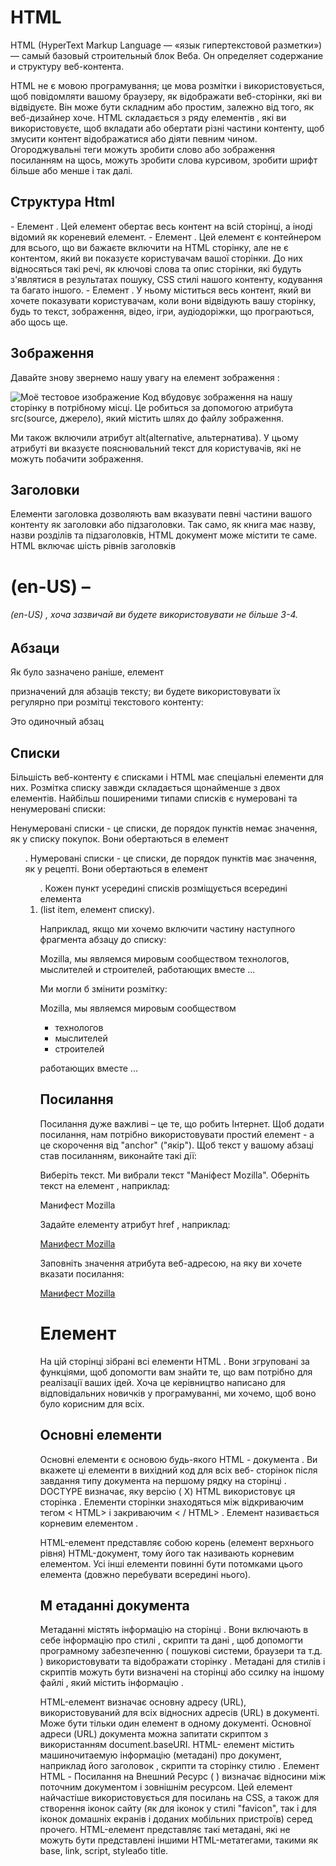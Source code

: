 # HTML

HTML (HyperText Markup Language — «язык гипертекстовой разметки») — самый базовый строительный блок Веба. Он определяет содержание и структуру веб-контента.

HTML не є мовою програмування; це мова розмітки і використовується, щоб повідомляти вашому браузеру, як відображати веб-сторінки, які ви відвідуєте. Він може бути складним або простим, залежно від того, як веб-дизайнер хоче. HTML складається з ряду елементів , які ви використовуєте, щоб вкладати або обертати різні частини контенту, щоб змусити контент відображатися або діяти певним чином. Огороджувальні теги можуть зробити слово або зображення посиланням на щось, можуть зробити слова курсивом, зробити шрифт більше або менше і так далі.

## Структура Html

<html></html>- Елемент <html>. Цей елемент обертає весь контент на всій сторінці, а іноді відомий як кореневий елемент.
<head></head>- Елемент <head>. Цей елемент є контейнером для всього, що ви бажаєте включити на HTML сторінку, але не є контентом, який ви показуєте користувачам вашої сторінки. До них відносяться такі речі, як ключові слова та опис сторінки, які будуть з'являтися в результатах пошуку, CSS стилі нашого контенту, кодування та багато іншого.
<body></body>- Елемент <body>. У ньому міститься весь контент, який ви хочете показувати користувачам, коли вони відвідують вашу сторінку, будь то текст, зображення, відео, ігри, аудіодоріжки, що програються, або щось ще.

## Зображення

Давайте знову звернемо нашу увагу на елемент зображення :

<img src="images/firefox-icon.png" alt="Mоё тестовое изображение">
Код вбудовує зображення на нашу сторінку в потрібному місці. Це робиться за допомогою атрибута src(source, джерело), ​​який містить шлях до файлу зображення.

Ми також включили атрибут alt(alternative, альтернатива). У цьому атрибуті ви вказуєте пояснювальний текст для користувачів, які не можуть побачити зображення.

## Заголовки

Елементи заголовка дозволяють вам вказувати певні частини вашого контенту як заголовки або підзаголовки. Так само, як книга має назву, назви розділів та підзаголовків, HTML документ може містити те саме. HTML включає шість рівнів заголовків <h1> (en-US) – <h6> (en-US) , хоча зазвичай ви будете використовувати не більше 3-4.

## Абзаци

Як було зазначено раніше, елемент <p>призначений для абзаців тексту; ви будете використовувати їх регулярно при розмітці текстового контенту:

<p>Это одиночный абзац</p>

## Списки

Більшість веб-контенту є списками і HTML має спеціальні елементи для них. Розмітка списку завжди складається щонайменше з двох елементів. Найбільш поширеними типами списків є нумеровані та ненумеровані списки:

Ненумеровані списки - це списки, де порядок пунктів немає значення, як у списку покупок. Вони обертаються в елемент <ul>.
Нумеровані списки - це списки, де порядок пунктів має значення, як у рецепті. Вони обертаються в елемент <ol>.
Кожен пункт усередині списків розміщується всередині елемента <li>(list item, елемент списку).

Наприклад, якщо ми хочемо включити частину наступного фрагмента абзацу до списку:

<p>Mozilla, мы являемся мировым сообществом технологов, мыслителей и строителей, работающих вместе ... </p>

Ми могли б змінити розмітку:

<p>Mozilla, мы являемся мировым сообществом</p>

<ul>
  <li>технологов</li>
  <li>мыслителей</li>
  <li>строителей</li>
</ul>

<p>работающих вместе ... </p>

## Посилання

Посилання дуже важливі – це те, що робить Інтернет. Щоб додати посилання, нам потрібно використовувати простий елемент <a>- a це скорочення від "anchor" ("якір"). Щоб текст у вашому абзаці став посиланням, виконайте такі дії:

Виберіть текст. Ми вибрали текст "Маніфест Mozilla".
Оберніть текст на елемент <a>, наприклад:

<a>Манифест Mozilla</a>

Задайте елементу <a>атрибут href , наприклад:

<a href="">Манифест Mozilla</a>

Заповніть значення атрибута веб-адресою, на яку ви хочете вказати посилання:

<a href="https://www.mozilla.org/ru/about/manifesto/details/">Манифест Mozilla</a>

# Елемент

На цій сторінці зібрані всі елементи HTML . Вони згруповані за функціями, щоб допомогти вам знайти те, що вам потрібно для реалізації ваших ідей. Хоча це керівництво написано для відповідальних новичків у програмуванні, ми хочемо, щоб воно було корисним для всіх.

## Основні елементи

Основні елементи є основою будь-якого HTML - документа . Ви вкажете ці елементи в вихідний код для всіх веб- сторінок після завдання типу документа на першому рядку на сторінці . DOCTYPE визначає, яку версію ( X) HTML використовує ця сторінка . Елементи сторінки знаходяться між відкриваючим тегом < HTML> і закриваючим < / HTML> . Елемент називається корневим елементом .<html>

<html>	HTML-елемент<html> представляє собою корень (елемент верхнього рівня) HTML-документ, тому його так називають корневим елементом. Усі інші елементи повинні бути потомками цього елемента (довжно перебувати всередині нього).

## М етаданні документа

Метаданні містять інформацію на сторінці . Вони включають в себе інформацію про стилі , скрипти та дані , щоб допомогти програмному забезпеченню ( пошукові системи, браузери та т.д. ) використовувати та відображати сторінку . Метадані для стилів і скриптів можуть бути визначені на сторінці або ссилку на іншому файлі , який містить інформацію .

<base>	HTML-елемент <base>  визначає основну адресу (URL), використовуваний для всіх відносних адресів (URL) в документі. Може бути тільки один  <base> елемент в одному документі. 
Основної адреси (URL) документа можна запитати скриптом з використанням  document.baseURI.
<head>	HTML-<head> елемент містить машиночитаемую інформацію (метадані) про документ, наприклад його заголовок , скрипти та сторінку стилю .
<link>	Елемент HTML - Посилання на Внешний Ресурс ( <link>) визначає відносини між поточним документом і зовнішнім ресурсом. Цей елемент найчастіше використовується для посилань на CSS, а також для створення іконок сайту (як для іконок у стилі "favicon", так і для іконок домашніх екранів і доданих мобільних пристроїв) серед прочего.
<meta>	HTML-елемент<meta> представляє такі метадані, які не можуть бути представлені іншими HTML-метатегами, такими як base, link, script, styleабо title.
<style>	HTML- елемент <style> містить стильову інформацію для документа або його частини. За замовчуванням стильові інструкції всередині цього елемента вважаються написаними на CSS .
<title>	HTML-елемент заголовка ( <title>) визначає заголовок документа, який відображається в заголовку окна Browser або на вкладці сторінки. Він містить тільки текст, а теги всередині елемента ігноруються.

## Секционирование содержания

Секціонування вмісту елементів дозволяє розкласти содержимий документ на логічні частини . Використовуйте елементи секції для створення загальних сторінок , включаючи шапку та підвал та заголовні елементи для позначення розділів .

<address>	HTML-тег <address>  задає контактні дані для найближчого батьківського  articleабо  body; В останньому випадку застосовується ко всьому документу, візуально виділяється курсивом.
<article>	HTML-елемент<article> являє собою відповідну частину документа, сторінки, додатків або сайту, для незалежного поширення або повторного використання.
<aside>	HTML-<aside> елемент являє собою частину документа, чий вміст лише косвенно пов'язаний з основним вмістом документа.
<footer>	HTML- елемент являє собою нижній колонтитул (футер, підвал) для свого найближчого секційного контенту або секційного корня . Футер зазвичай містить інформацію про автор розділу, інформацію про авторське право або посилання на пов'язані документи. <footer>
<header>	HTML-<header> елемент являє собою вводний контент, зазвичай групу вводних або навігаційних засобів. Він може містити інші елементи-заголовки, а також логотип, форму пошуку, ім’я автора та інші елементи.
<h1> (en-US) ,<h2> (en-US) ,<h3> (en-US) ,<h4> (en-US) ,<h5> (en-US) ,<h6> (en-US)	HTML-елементи <h1>–<h6>  це 6 рівнів заголовків. <h1>это наибольший заголовок и <h6>- найменьший
<main>	HTML-<main> елемент призначений для основного вмісту (содержимого) bodyдокумента (страницы). Основний контент складається з контенту, який безпосередньо відноситься до основної теми документа або його розвиває.
<nav>	HTML-<nav> елемент визначає відокремлену секцію документа, призначення якого позначене посиланням навігації (як всередині поточного документа, так і провідних сторінок). В якості прикладу такі розділи можна привести меню, якісні ссилки.
<section>	HTML-<section> елемент являє собою автономний розділ — який не може бути представлений більш точним за семантикою елементом — всередині HTML-документа.

## Текстовое содержание

Використовуйте текстові елементи HTML для організації блоків або розділів змісту , розмішайте між тегами відкриття < body> і закриття < / body> . Важливе значення для доступності та SEO , щоб ці елементи визначили ціль або структуру цього контенту .

<blockquote>	HTML-елемент <blockquote> (з англ.  Block Quotation ) вказує на те, що заключний у цьому тексті є розвиненою цитатою. Зазвичай він (текст) візуально виділяється наклонним (розглянути зауваження , де говориться про том, як це змінити). URI джерела цитат можна вказати в атрибуті  cite , тоді як текстове представлення джерела може бути задано елементом cite.
<dd>	HTML-елемент<dd> ( від англ. Description Details ) надає подробиці або визначення попереднього терміна ( dt) в списку визначення ( dl).
<div>	Елемент розділення контенту HTML ( <div>) є універсальним контейнером для потокового контенту . Він не впливає на контент або макет до тех пор, поки не буде стилізовано за допомогою CSS.
<dl>	HTML-елемент <dl>  ( від англ. Description List ) являє собою список описаних. Цей елемент служить контейнером для списку пар термінів (определяемых елементів dt) та їх опису (определяемих елементів dd). Цей елемент зазвичай використовують при створенні глоссарії або для відображення метаданих (список пар ключ-значення).
<dt>	HTML- <dt>  елемент, який визначає термін в описі або списку визначення, як такий повинен використовуватися всередині елемента   dl.
<figcaption>	HTML-<figcaption> елемент або елемент підписи ілюстрації представляють собою підпис (заголовок) або легенду, описуючу іншу частину вмісту батьківського елементаfigure .
<figure>	HTML- <figure>елемент (Ілюстрація з обов’язковим підписом) являє собою особливий контент, часто з підписом (заголовком), який вказується за допомогою елемента ( figcaption).
<hr>	HTML -елемент служить для тематичного розділення <hr> абзацев.Рисует  горизонтальну пряму
<li>	HTML-елемент<li> використовується для створення елементів списку.
<menu>	HTML-елемент<menu> представляє групу команд, які користувачі можуть виконувати або активувати. Він включає меню-списки, які можуть відображатися у верхній частині екрана, а також контекстні меню , наприклад, такі, що можуть з’являтися під кнопкою після натискання.
<ol>	HTML-<ol> елемент використовується для упорядкованого списку — зокрема для пронумерованого списку.
<p>	HTML-елемент<p> представляє собою абзац.
<pre>	Елемент HTML<pre>  представляє собою попередньо відформатований текст, який має бути представлений саме так, як написано в HTML-файлі.
<ul>	HTML-<ul> елемент використовується для неупорядкованого списку - зокрема для маркованого списку.

## Встроенные текстовые семантики

Використовуйте вбудовану в HTML текстову семантику , щоб визначити зміст , структуру чи стиль тексту , рядок чи частини тексту .

<a> HTML- <a> елемент визначає гіперсилку для переходу на обмежене місце на сторінці або на сторінку в Інтернеті. Також він може бути використаний (в устаревшем варіанті) для створення якоря — це місце призначення для гіперсилок всередині сторінки: так ссилки не обмежені тільки в переміщенні між сторінками.
<abbr> Елемент HTML «аббревіатура» ( <abbr>) являє собою аббревіатуру і, за бажанням, може показывать її розшифровку. Расшифровка записується в атрибут title. Иные значения title, крім розшифровки аббревиатури не допускаються.
<b> HTML-елемент <b> є частиною тексту, стилістично відрізняється від нормального тексту, не носить якого-небудь спеціального значення або важливості, і як правило виділено жирним шрифтом.
<bdi> HTML-елемент<bdi> ( двонаправлена ​​ізоляція , або ізоляція двонаправленності [текста]) ізолює від навколишнього тексту текстовий фрагмент, направляючи в якому може відрізнятися від напрямків навколишнього тексту (не обов'язково відрізняється).
<bdo> HTML-елемент перевизначення двонаправленого тексту ( <bdo>) переопределяет поточне управління текстом, так що текст всередині відображається в іншому напрямку.
<br> HTML- <br> елемент встановлює перевод строки в текст (возврат каретки). Він полезен при написанні поеми або адреси, де важливо ділення на строки.
<cite> HTML-елемент <cite> ( від англ. Citation ) представляє собою ссылку на джерело цитат. Він повинен включати в себе назву твору або URL-адресу, яка може бути в сукращеному вигляді відповідно до правил, використовуваних для додавання метаданого цитування.
<code> <code>Елемент HTML відображає його зміст у стилі, призначеному для вказівки на це, що текст є коротким фрагментом комп’ютерного коду.
<data> HTML-<data> елемент зв'язує дане содержимое з машиночитаемим представленням.
<dfn> Елемент визначення HTML ( <dfn> ) використовується для вказівки терміна, визначення в контексті фраз або пропозиції.
<em> Елемент HTML<em> відзначає акцентований текст . Елемент може бути вкладеним, причём <em>кожен рівень вложеності вказує на велику ступінь акценту.
<i> (en-US)
<kbd> HTML-елемент ввода з клавіатурою ( <kbd>) вказує на те, що текст всередині елемента описує користувальницький ввод з клавіатури, голосовий ввод або ввод з використанням будь-якого типу пристрою ввода тексту.
<mark> Елемент HTML являє<mark> собою текст, виділений у справочних цілях із-за своєї актуальності в обмеженому контексті. Наприклад, він може бути використаний на сторінці за результатами пошуку, в якому виділяється кожен примірник іскомого слова .  
<q> (en-US)
<rp> (en-US)
<rt> (en-US)
<ruby> HTML-элемент<ruby> Призначений для додавання невеликих анотацій зверху або снізу від заданого тексту. Така форма запису переважно використовується для ідеографічної письменності як китайського мови, але може застосовуватися та для інших мов, якщо потрібно написати один текст над іншими.
<s> (en-US)
<samp> (en-US)
<small> (en-US)
<span> HTML-<span> елемент є основним строковим контейнером для фразового вмісту, який, по суті, нічого не представляє. Він може використовуватися для групування елементів у цілях стилізації (використання атрибутів classабо id) або тому, що вони мають загальні значення атрибутів, наприклад lang.
<strong> Елемент сильної значимості ( <strong>) вказує на те, що його зміст має велике значення, серьозність або срочність. Браузеры зазвичай відображають змістове жирним шрифтом.
<sub> (en-US)
<sup> (en-US)
<time> Елемент HTML <time> використовується для представлення або часу в 24-часовому форматі, або точної дати за Григоріанським календарем (з необов'язковим вказівкою часу та часового поясу).
<u> Елемент нечленорозбірної анотації HTML ( <u>) являє собою проміжок вбудованого тексту, який має бути відтворений таким чином, що вказує, що він має нетекстову анотацію.
<var> (en-US)
<wbr> Елемент HTML<wbr> надає можливість переносу слова – позицію в тексті, де браузер може за бажанням розбити строку, у протилежному випадку його правила розриву строки не будуть створювати розрив у цьому місці.

## Зображення і мультимедіа

HTML дозволяє використовувати різні мультимедійні ресурси , такі як зображення , аудіо та відео.

<area> Джерело для цього інтерактивного прикладу зберігається в репозиторії GitHub. Якщо ви хочете долучитися до проекту інтерактивних прикладів, будь ласка, клонуйте https://github.com/mdn/interactive-examples та надішліть нам запит на витяг.
<audio> HTML-<audio> елемент використовується для вбудовування звукового контенту в документ. Він може містити один або більше джерел аудіо, представлених за допомогою атрибута srcабо елемента source– браузер вибирає один найбільш підходящий. Він так же може бути призначений для потокового мультимедіа, використовуючи інтерфейс MediaStream.
<img> HTML-елемент<img> вбудовує зображення в документ. Это замещаемый елемент .
<map> HTML-елемент<map> використовується з елементами areaдля визначення карт зображень (інтерактивної області ссылок).

<track>	HTML-елемент<track>  використовується як дочерній елемент медіа-елементів audioі video. Позволяє указувати синхронізовані текстові доріжки (або дані на основі часу), наприклад, для автоматичної обробки субтитрів. Файли треків використовують формат WebVTT ( .vttфайли) — Web Video Text Tracks або Timed Text Markup Language (TTML).
<video>	Для створення відеоконтенту в документі використовуйте елемент HTML <video> . Відеоелемент може містити один або кілька джерел відео. Щоб указати джерело відео, необхідно використовувати атрибут src або елемент source; браузер сам вибрав найбільш відповідний джерело.

## Встроенное содержание

З одержання мультимедійних HTML включає в себе інші матеріали , навіть якщо вони не завжди легко взаємодіють.

<embed> HTML- <embed> елемент вводить розширений контент у вибране місце документа. Цей контент може бути представлений від зовнішнього додатка або іншого джерела інтерактивного контенту, наприклад, як плагін для браузера.

<iframe> (en-US)	
<object> (en-US)	
<picture>	HTML-елемент<picture> служить контейнером для одного або більше елементів sourceі одного елемента imgдля забезпечення оптимальної версії зображення для різних розмірів екрана.
<portal> (en-US)	
<source>	HTML-елемент <source>  вказує кілька медіа-ресурсов для елементів  picture, videoі  audio. Це пустой елемент. Він зазвичай використовується для обслуговування одного та цього ж медіа-контента в кількох форматах, які підтримуються різними браузерами .

## Скриптинг

Для створення динамічного контенту та веб-прикладів HTML підтримує використання скриптових мов, найбільш відомим є JavaScript. Деякі елементи підтримують цю можливість.

<canvas> <canvas> Елемент HTML може бути використаний для перегляду графіки через скрипти (звичайно використовується JavaScript ). Наприклад, його можна використовувати для відрисовки графіків, створення композиції фото або навіть виконання анімації. Ви можете (і повинні) дати альтернативне зміст всередині блоку <canvas>. Цей вміст відображатиметься в обох браузерах, у старих, які не підтримуються canvas та в браузерах із відключеним JavaScript.
<noscript> Елемент HTML визначає секцію html-коду, яка буде введена, якщо в браузері користувача немає або відключена підтримка JavaScript. <noscript>

<script>	HTML Елемент <script>

## Разграничні правки
Ці елементи дозволяють вам відзначити виділені частини тексту.

<del>	Елемент HTML<del> являє собою діапазон тексту, який був видалений з документа.
<ins>	Елемент HTML<ins> являє собою діапазон тексту , який був доданий в документ

## Содержание  т аблиц
Ці елементи використовуються для створення та обробки табличних даних.

<caption>	HTML -елемент заголовка таблиць ( <caption>) визначає назву (заголовок) таблиць. Якщо цей елемент використовується, він завжди повинен бути першим введеним елементом тега  table.
<col>	
HTML- <col> елемент визначає столбец в таблиці і використовується для визначення загальної семантики на всіх ячейках. Зазвичай він знаходиться в елементі  colgroup.
<colgroup> (en-US)	
<table> (en-US)	
<tbody> (en-US)	
<td>	HTML- <td>  елемент визначає ячейку таблиць, які містять дані. Участвует в табличной моделі .
<tfoot>	HTML -елемент підвала таблиці ( <tfoot>) визначає набір строк суммуючих столбців таблиць.
<th> (en-US)	
<thead> (en-US)	
<tr> (en-US)	

## Формы
HTML містить іншу кількість елементів, які використовуються разом для створення форм, які користувач може заповнити та відобразити на сервері. Доступно безліч інформації по цій темі в  руководстві в форматі HTML .

<button>	HTML- <button> елемент створює будь-  яку клікбельну кнопку, яка може бути використана у формі або в іншому місці документа, яка вимагає простої стандартної кнопки. За умовчанням, кнопки HTML зазвичай представлені в стилі, аналогічним стилю хост-платформи, на якій працює агент користувача, але ви можете змінити зовнішній вигляд кнопок за допомогою CSS.
<datalist>	HTML- <datalist> елемент містить набір опцій ( option), доступних для вибору. Вибране значення буде встановлено для inputелемента , з атрибутом list.
<fieldset>	HTML-<fieldset> елемент використовується для групування кількох елементів управління без веб-форми.
<form>	Елемент HTML form ( <form>) являє собою (собою) розділ документа, що містить та інтерактивні елементи управління, які дозволяють використовувати інформацію на веб-сервері.
<input>	Елемент  HTML<input>  використовується для створення інтерактивних елементів управління у веб-формах для отримання даних від користувача; в залежності від пристрою та агента користувача, доступний широкий вибір типів вхідних даних та віджетів управління. Із-за величезної кількості можливих комбінованих типів вводу та атрибутів це один із самих потужних і складних елементів HTML.
<label>	HTML-<label> елемент являє собою підпис до елемента інтерфейсу користувача.
<legend>	HTML- <legend> елемент являє собою заголовок змісту батьківського елемента  fieldset.
<meter>	HTML-<meter>  елемент представляє собою скалярне значення в певному діапазоні або дрібних межах.
<optgroup>	HTML- <optgroup>  елемент дозволяє групувати параметри, що знаходяться всередині елемента select.
<option>	HTML-елемент<option> використовується для визначення пункту списку контейнера select, елемента optgroupабо елемента datalist. Елемент <option>може представляти розділ меню, що відкривається, та інших перехідних або списків HTML-документів.
<output>	HTML-елемент виводу ( <output>) є контейнерним елементом, на якому веб-сайті чи додатку можна виводити результати чи дії користувача.
<progress>	HTML-<progress> елемент відображає індикатор, показує хід виконання завдань, зазвичай відображається у вигляді бара прогресу (індикатор виконання).
<select>	Тег HTML являє собою елемент <select>  управління, який містить опції меню:
<textarea> (en-US)	

## Інтерактивні елементи

HTML містить у собі елементи, які допомагають створювати інтерактивні об'єкти інтерфейсу користувача.

<details>	HTML-  елемент використовується для розкриття скритої (додаткової) інформації. <details>

<dialog>	HTML-елемент <dialog>  визначає діалогове вікно або інший інтерактивний елемент, такий як інспектор або окно. Елементи  <form>можуть інтегруватися з діалогом за допомогою вказівки атрибута method="dialog". Коли відкривається така форма, діалог закривається з returnValue рівним значенням, нажатою кнопкою submit.
<summary>	Елемент HTML Disclosure Summary ( <summary>) визначає підсумок, підпис або легенду для detailsполя розкриття елемента.

## Веб-компоненти
Веб-компоненти - технологія, відносящаяся до HTML і можливе створення та використання користувацьких елементів, як будто вони в звичайному HTML. Крім того, ви можете навіть створювати свої версії стандартних елементів HTML.

Зауваження: Набір специфікацій веб-компонентів консорціуму World Wide Web Consortium (W3C)  швидше, чим у специфікаціях  HTML. Тому же, специфікація Веб-компонентів не завершена і є темою для обговорення.

<content> (en-US)	

<shadow> (en-US)	

<slot>	HTML-елемент <slot>є частиною набору технологій Web Components , є наповнювачем всередині веб-компонента, який можна заповнити власною розміткою, що дозволяє створювати окремі дерев'я DOM і представляти їх разом.

<template>	HTML -елемент шаблону контенту <template>— це механізм для створення клієнтського контенту, який не відображається під час завантаження сторінок, але може бути ініціалізований за допомогою JavaScript.

## HTML: Изображения
Для лучшего восприятия текста на странице используют изображения. Они помогают ориентироваться в тексте, разбивать его на составные части, а также создают настроение у читателя.

Картинки на странице не существуют сами по себе. Предварительно они должны быть загружены в директорию на сервере или на специальный хостинг картинок. Для вставки картинки на страницу используется непарный тег <img>, у которого два обязательных атрибута: src и alt.

Атрибут src
В атрибуте src указывается путь к изображению. Это тоже ссылка, как и в теге <a>, только теперь не происходит перенаправление пользователя, а браузер загружает изображение по этому пути, если оно существует. Путь к картинке может быть как относительный, так и абсолютный.

<img src="/images.png">
Атрибут alt
Что делать, если картинка в данный момент недоступна? В этом случае браузеры показывают маленькую картинку, обозначающую, что изображение недоступно.

Но как пользователь поймёт, что здесь было? Может изображение критически важное для статьи, и без него теряется смысл написанного? Можно посоветовать пользователю зайти попозже, когда изображение будет доступно, а можно описать ему, что было изображено.

Для этого используется атрибут alt, значением которого является текст. Он будет показан при невозможности загрузить изображение

<img src="https://example.com/images.png" alt="Аналитика компании за 2007 год">
Помимо функции «рассказать то, что не удалось показать» атрибут alt выполняет важнейшую роль для людей, которые пользуются скринридерами — программами для чтения информации с экрана. Так как изображение невозможно прочитать, то программы читают то, что было указано в атрибуте alt

Размеры изображения
Важной составляющей при работе с изображениями являются его размеры. При скачивании картинки со стороннего ресурса и её вставки на страницу, часто возникает ситуация, что изображение очень большое, и его нужно уменьшить. Для этого существуют атрибуты width и height, которые позволяют установить ширину и высоту для картинки.

<img src="https://example.com/images.png" alt="Аналитика компании за 2007 год" width="320" height="240">
Картинка будет отображена в размере 320x240 пикселей.

Важно помнить, что использование атрибутов width и height не меняет физический размер картинки — она будет весить столько же, изменится только визуальный размер. Для оптимизации страницы подбирайте картинки нужного размера или уменьшайте их с помощью графического редактора, либо специальных сервисов. Сейчас многие пользуются мобильными телефонами и мобильным интернетом, поэтому вес страницы имеет важное значение

## HTML: Аудио
Ранее, для добавления аудио на HTML-страницу, необходимо было пользоваться специальными «расширениями», которые давали возможность встраивать на страницу аудио-плеер. Начиная со стандарта HTML5, данная возможность есть по умолчанию. Она реализуется с помощью тега <audio>.

Данный тег является парным и в самом простом случае выглядит так:

<audio src="путь_к_аудио-файлу" controls></audio>
Атрибут controls добавляет элементы интерфейса для плеера. Каждый браузер реализует их по-своему, и единого стандарта на этот счёт нет

Тег
При добавлении аудио на HTML-страницу важно помнить, что не все браузеры поддерживают одни и те же форматы аудио. Специально для этого существует вложенный тег source, в котором указываются пути на другие форматы аудио файлов. В таком случае браузер выберет тот, который поддерживается в настоящий момент. При такой разметке указывать src у тега <audio> необязательно.

<audio controls>
  <source src="https://example.com/audio.mp3">
  <source src="https://example.com/audio.ogg">
</audio>


## HTML: Видео
Как и с аудио, ещё недавно в HTML-разметку нельзя было «комфортно» вставить видео-файл. Начиная с HTML5 появился элемент <video>, который, как и <audio>, позволяет быстро добавить необходимое видео на страницу.

Тег <video> парный, в котором, при отсутствии вложенных тегов <source>, указывается путь к видео-файлу в атрибуте src. С помощью атрибута controls можно вывести элементы управления для проигрывателя. Визуальное оформление управляющих элементов зависит от конкретного браузера.

<video src="https://example.com/our-video.mp4" controls></video>
С помощью специальных тегов <source> возможно добавлять несколько форматов видео. Это необходимо по причине того, что каждый браузер умеет воспроизводить только определённые форматы видео. Единственный формат, который корректно обрабатывают все браузеры — mp4.

<video controls>
    <source src="https://example.com/our-video.mp4" type="video/mp4">
    <source src="https://example.com/our-video.webm" type="video/webm">
    <source src="https://example.com/our-video.ogg" type="video/ogg">
</video>
Наличие трёх форматов файлов гарантирует работоспособность видео на любых устройствах. Также обязательным является наличие атрибута type, который сообщит браузеру формат видео. Именно по этому атрибуту браузер примет решение, какой файл необходимо загрузить.

Тег <video> имеет несколько важных атрибутов:

controls — Добавляет элементы управления для видеоплеера
autoplay — Автоматическое воспроизведение после загрузки видео
width — Ширина видеоплеера
height — Высота видеоплеера
Атрибуты width и height принимают значения в пикселях, при этом указывать единицу измерения не нужно.

<video width="500" height="500" controls>
    <source src="https://example.com/our-video.mp4" type="video/mp4">
    <source src="https://example.com/our-video.webm" type="video/webm">
    <source src="https://example.com/our-video.ogg" type="video/ogg">
</video>


## HTML: link
Почти у всех вкладок в браузере существуют маленькие иконки, которые называются фавиконки. Они, как и заголовок, позволяют быстро ориентироваться во вкладках и переходить на нужную. Их используют поисковые системы, показывая рядом с названием страницы в поиске.

Фавиконка и название страницы на вкладке

Для того, чтобы установить такую иконку на страницу, используется тег <link>, у которого указываются два атрибута:

rel для указания контента
href для указания ссылки на иконку
<link rel="icon" href="/favicon.png">
Разные устройства могут отображать иконки разных размеров и форматов, поэтому сейчас добавляется не одна, а сразу несколько иконок. У тега <link> возможно указать тип изображения и его размер. Делается это с помощью атрибутов type и sizes.

Укажем, что иконка формата png и размером 32x32

<link rel="icon" href="/favicon32.png" type="image/png" sizes="32x32">
После неё можно указать ещё несколько иконок с разными размерами:

<link rel="icon" href="/favicon64.png" type="image/png" sizes="64x64">
<link rel="icon" href="/favicon32.png" type="image/png" sizes="32x32">
<link rel="icon" href="/favicon16.png" type="image/png" sizes="16x16">
При указание размеры первым числом указывается ширина в пикселях, а вторым значением высота.

Теперь браузеры на разных устройствах смогут точнее работать с иконками и сразу загружать ту, которая им подходит.

Тег <link> позволяет добавлять не только фавиконку, но и подключать файлы стилей, шрифты, подсказывать браузерам следующую (или предыдущую) страницу статьи. Самый распространённый пример — подключение файла CSS к HTML-странице:

<link rel="stylesheet" href="style.css">

HTML: Viewport
Для корректного отображения разметки HTML браузеры создают специальную копию разметки и вставляют её в «виртуальное окно», которое называется viewport. Зачастую данное окно шире, чем экран текущего устройства. Это сделано для того, чтобы все элементы поместились так, как задумывалось. Данный эффект можно увидеть, если зайти на неадаптированную HTML-страницу с мобильного устройства. В таком случае появляется горизонтальная полоса прокрутки.

Впервые данный метатег появился в браузерах от компании Apple «Safari». До появления мобильных устройств браузер Safari по умолчанию считал, что все страницы в интернете имеют ширину в 980 пикселей, из-за чего на первых версиях iPod и iPhone сайты отображались не полностью, а только первые 320 пикселей по ширине.

Сейчас такая проблема решается указанием ширины сайта для устройств. Наиболее часто используют значение device-width у параметра width, которое устанавливает ширину страницы, равную ширине экрана устройства.

<head>
  <meta name="viewport" content="width=device-width">
</head>
Этим значением браузеру сообщается, что ширина страницы равна ширине устройства, с которого эта страница просматривается.

Сейчас вам может показаться это сложным, но, с изучением CSS, вы полностью поймёте смысл указания viewport. Сейчас важно знать про такой метатег и его основные варианты применения

Стоит обратить внимание, что параметры задаются внутри атрибута content, свойства в котором разделяются запятой.

## Основные параметры метатега viewport
width — ширина сайта. Указывается в пикселях. Возможно использование значения device-width для установки ширины страницы равной ширине устройства.
height — высота сайта. Указывается в пикселях. Возможно использование значения device-height для установки высоты страницы равной высоте устройства.
initial-scale — начальный коэффициент масштабирования. Может принимать значение от 0.1 до 10. Значение единица масштабирует страницу по умолчанию.
user-scalable — указывает, может ли пользователь масштабировать страницу, то есть приближать или отдалять её. Принимает значение yes и no
Укажем viewport со следующими характеристиками:

Ширина: 980px
Масштаб: 1
Запрет управления масштабированием. То есть запретить приближать или отдалять контент с помощью жестов или «горячих клавиш»
Для этого создаём метатег и, вначале указываем ширину. Это делается с помощью значения width:

<meta name="viewport" content="width=980">
Задать изначальный масштаб поможет значение initial-scale со значением 1.0. Оно означает, что страница выведется без какого-либо искажения, с теми размерами шрифтов и других элементов, которые были установлены разработчиками.

<meta name="viewport" content="width=980, initial-scale=1.0">
Последнее — запрет на масштабирование. Для этого добавим user-scalable со значением no

<meta name="viewport" content="width=980, initial-scale=1.0, user-scalable=no">
Базовое использование метатега viewport
<meta name="viewport" content="width=device-width, initial-sca

## HTML: Формы в HTML
При взаимодействии с HTML-документами одно из частых действий — ввод данных в различные поля документа. Например, ввод данных в строку поиска. Именно так вы ищете информацию с помощью поисковых систем (например, Google или Yandex): вводите запрос, он отправляется на сервер (компьютер, на котором расположен сайт), и на выходе вы получаете результат поиска.

Такое взаимодействие осуществляется с помощью форм — набора полей и кнопок действий. Важно помнить, что HTML не умеет обрабатывать данные, которые были отправлены через форму. Для взаимодействия с этими данными нужно использовать языки программирования, которые работают на сервере, например JavaScript или PHP. Основы программирования на этих языках есть в соответствующих разделах на Code Basics:

JavaScript
PHP
Детальнее эти вопросы рассмотрены в профессиях на Hexlet:

Профессия Бэкенд JavaScript (node.js)
Профессия PHP-программист
Любая форма начинается с главного тега <form>, внутри которого и будут располагаться поля для заполнения и кнопка действия.

<form>
  // Внутри формы будут поля для ввода данных и кнопка с действием (отправкой данных)
</form>
Основным атрибутом у тега <form> является action — путь к файлу, где располагается обработчик данных. Именно туда уйдут данные после отправки формы.

<form action="/search">
  // Данные, после заполнения, будут отправлены на страницу /search
</form>
Если данный атрибут не указан, данные уйдут на ту же страницу, откуда была отправлена форма.
